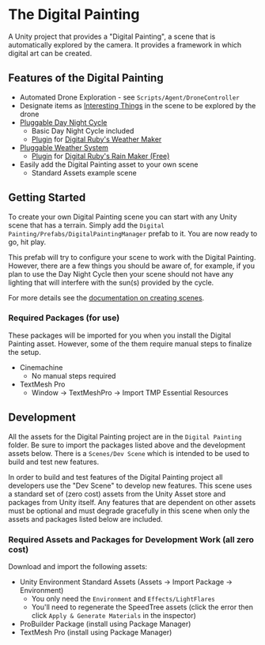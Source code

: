 # The Digital Painting

A Unity project that provides a "Digital Painting", a scene that is automatically explored by the camera. It provides a framework in which digital art can be created.

## Features of the Digital Painting

  * Automated Drone Exploration - see `Scripts/Agent/DroneController`
  * Designate items as [Interesting Things](./Assets/Digital%20Painting/Docs/InterestingThings.md) in the scene to be explored by the drone
  * [Pluggable Day Night Cycle](./Assets/Digital%20Painting/Docs/DayNightCycle.md)
    * Basic Day Night Cycle included
    * [Plugin](https://github.com/DigitalPainting/WeatherMakerPlugin) for [Digital Ruby's Weather Maker](https://assetstore.unity.com/packages/tools/particles-effects/weather-maker-sky-weather-water-volumetric-clouds-and-light-60955) 
  * [Pluggable Weather System](./Assets/Digital%20Painting/Docs/Weather.md)
    * [Plugin](https://github.com/DigitalPainting/RainMakerPlugin) for [Digital Ruby's Rain Maker (Free)](https://assetstore.unity.com/packages/vfx/particles/environment/rain-maker-2d-and-3d-rain-particle-system-for-unity-34938)
  * Easily add the Digital Painting asset to your own scene
    * Standard Assets example scene

## Getting Started

To create your own Digital Painting scene you can start with any Unity scene that has a terrain. Simply add the `Digital Painting/Prefabs/DigitalPaintingManager` prefab to it. You are now ready to go, hit play.

This prefab will try to configure your scene to work with the Digital Painting. However, there are a few things you should be aware of, for example, if you plan to use the Day Night Cycle then your scene should not have any lighting that will interfere with the sun(s) provided by the cycle. 

For more details see
the [documentation on creating scenes](./Assets/Digital%20Painting/Docs/InterestingThings.md).

### Required Packages (for use)

These packages will be imported for you when you install the Digital Painting asset. However, some of the them require manual steps to finalize the setup.

  * Cinemachine
    * No manual steps required
  * TextMesh Pro
    * Window -> TextMeshPro -> Import TMP Essential Resources

## Development

All the assets for the Digital Painting project are in the `Digital Painting` folder. Be 
sure to import the packages listed above and the development assets below. There is a 
`Scenes/Dev Scene` which is intended to be used to build and test new features.

In order to build and test features of the Digital Painting project all developers use 
the "Dev Scene" to develop new features. This scene uses a standard set of (zero cost) 
assets from the Unity Asset store and packages from Unity itself. Any features that are 
dependent on other assets must be optional and must degrade gracefully in this scene when 
only the assets and packages listed below are included.

### Required Assets and Packages for Development Work (all zero cost)

Download and import the following assets:

  * Unity Environment Standard Assets (Assets -> Import Package -> Environment)
    * You only need the `Environment` and `Effects/LightFlares`
    * You'll need to regenerate the SpeedTree assets (click the error then click `Apply & Generate Materials` in the inspector)
  * ProBuilder Package (install using Package Manager)
  * TextMesh Pro  (install using Package Manager)









